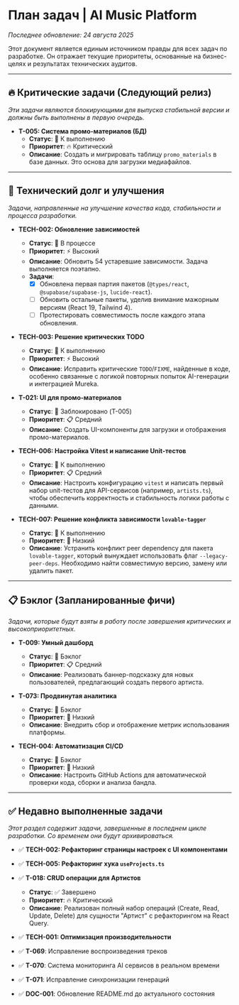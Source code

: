 # План задач | AI Music Platform
*Последнее обновление: 24 августа 2025*

Этот документ является единым источником правды для всех задач по разработке. Он отражает текущие приоритеты, основанные на бизнес-целях и результатах технических аудитов.

---

## 🔥 Критические задачи (Следующий релиз)
*Эти задачи являются блокирующими для выпуска стабильной версии и должны быть выполнены в первую очередь.*

- **T-005: Система промо-материалов (БД)**
  - **Статус**: 🚧 К выполнению
  - **Приоритет**: 🔥 Критический
  - **Описание**: Создать и мигрировать таблицу `promo_materials` в базе данных. Это основа для загрузки медиафайлов.

---

## 🚀 Технический долг и улучшения
*Задачи, направленные на улучшение качества кода, стабильности и процесса разработки.*

- **TECH-002: Обновление зависимостей**
  - **Статус**: 🚧 В процессе
  - **Приоритет**: ⚡️ Высокий
  - **Описание**: Обновить 54 устаревшие зависимости. Задача выполняется поэтапно.
  - **Задачи**:
    - [x] Обновлена первая партия пакетов (`@types/react`, `@supabase/supabase-js`, `lucide-react`).
    - [ ] Обновить остальные пакеты, уделив внимание мажорным версиям (React 19, Tailwind 4).
    - [ ] Протестировать совместимость после каждого этапа обновления.

- **TECH-003: Решение критических TODO**
  - **Статус**: 🚧 К выполнению
  - **Приоритет**: ⚡️ Высокий
  - **Описание**: Исправить критические `TODO`/`FIXME`, найденные в коде, особенно связанные с логикой повторных попыток AI-генерации и интеграцией Mureka.

- **T-021: UI для промо-материалов**
  - **Статус**: 🚧 Заблокировано (T-005)
  - **Приоритет**: 📋 Средний
  - **Описание**: Создать UI-компоненты для загрузки и отображения промо-материалов.

- **TECH-006: Настройка Vitest и написание Unit-тестов**
  - **Статус**: 🚧 К выполнению
  - **Приоритет**: 📋 Средний
  - **Описание**: Настроить конфигурацию `vitest` и написать первый набор unit-тестов для API-сервисов (например, `artists.ts`), чтобы обеспечить корректность и стабильность логики работы с данными.

- **TECH-007: Решение конфликта зависимости `lovable-tagger`**
  - **Статус**: 🚧 К выполнению
  - **Приоритет**: 🔽 Низкий
  - **Описание**: Устранить конфликт peer dependency для пакета `lovable-tagger`, который вынуждает использовать флаг `--legacy-peer-deps`. Необходимо найти совместимую версию, замену или удалить пакет.

---

## 📋 Бэклог (Запланированные фичи)
*Задачи, которые будут взяты в работу после завершения критических и высокоприоритетных.*

- **T-009: Умный дашборд**
  - **Статус**: 🧊 Бэклог
  - **Приоритет**: 📋 Средний
  - **Описание**: Реализовать баннер-подсказку для новых пользователей, предлагающий создать первого артиста.

- **T-073: Продвинутая аналитика**
  - **Статус**: 🧊 Бэклог
  - **Приоритет**: 🔽 Низкий
  - **Описание**: Внедрить сбор и отображение метрик использования платформы.

- **TECH-004: Автоматизация CI/CD**
  - **Статус**: 🧊 Бэклог
  - **Приоритет**: 🔽 Низкий
  - **Описание**: Настроить GitHub Actions для автоматической проверки кода, сборки и анализа бандла.

---
## ✅ Недавно выполненные задачи
*Этот раздел содержит задачи, завершенные в последнем цикле разработки. Со временем они будут архивироваться.*

- ✅ **TECH-002: Рефакторинг страницы настроек с UI компонентами**
- ✅ **TECH-005: Рефакторинг хука `useProjects.ts`**
- ✅ **T-018: CRUD операции для Артистов**
  - **Статус**: ✅ Завершено
  - **Приоритет**: 🔥 Критический
  - **Описание**: Реализован полный набор операций (Create, Read, Update, Delete) для сущности "Артист" с рефакторингом на React Query.

- ✅ **TECH-001: Оптимизация производительности**
- ✅ **T-069**: Исправление воспроизведения треков
- ✅ **T-070**: Система мониторинга AI сервисов в реальном времени
- ✅ **T-071**: Исправление синхронизации генераций
- ✅ **DOC-001**: Обновление README.md до актуального состояния